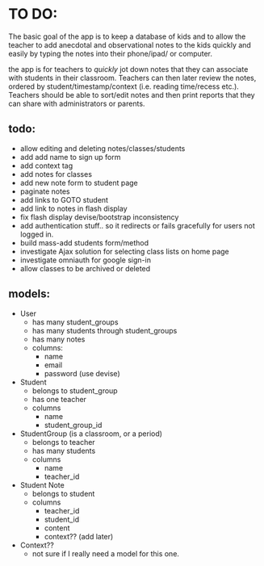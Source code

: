 # TO DO:

The basic goal of the app is to keep a database of kids and to allow the teacher to add anecdotal and observational notes to the kids quickly and easily by typing the notes into their phone/ipad/ or computer.

the app is for teachers to _quickly_ jot down notes that they can associate with students in their classroom.  Teachers can then later review the notes, ordered by student/timestamp/context (i.e. reading time/recess etc.).  Teachers should be able to sort/edit notes and then print reports that they can share with administrators or parents.

## todo:
- allow editing and deleting notes/classes/students
- add add name to sign up form
- add context tag
- add notes for classes
- add new note form to student page
- paginate notes
- add links to GOTO student
- add link to notes in flash display
- fix flash display devise/bootstrap inconsistency
- add authentication stuff.. so it redirects or fails gracefully for users not logged in.
- build mass-add students form/method
- investigate Ajax solution for selecting class lists on home page
- investigate omniauth for google sign-in
- allow classes to be archived or deleted

## models:
- User
  - has many student_groups
  - has many students through student_groups
  - has many notes
  - columns:
    - name
    - email
    - password (use devise)
- Student
  - belongs to student_group
  - has one teacher
  - columns
    - name
    - student_group_id
- StudentGroup (is a classroom, or a period)
  - belongs to teacher
  - has many students
  - columns
    - name
    - teacher_id
- Student Note
  - belongs to student
  - columns
    - teacher_id
    - student_id
    - content
    - context?? (add later)
- Context??
  - not sure if I really need a model for this one.
